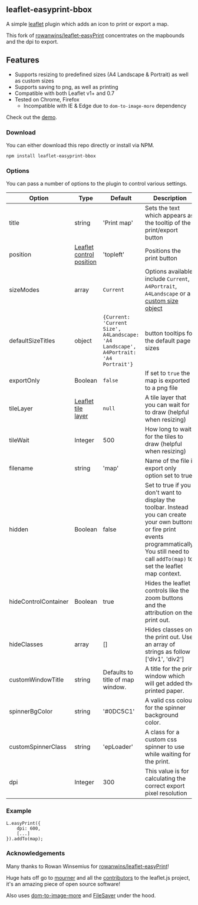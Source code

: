 ## leaflet-easyprint-bbox
A simple [leaflet](http://www.leafletjs.com) plugin which adds an icon to print or export a map.

This fork of [rowanwins/leaflet-easyPrint](https://github.com/rowanwins/leaflet-easyPrint) concentrates on the mapbounds and the dpi to export.

## Features
* Supports resizing to predefined sizes (A4 Landscape & Portrait) as well as custom sizes
* Supports saving to png, as well as printing
* Compatible with both Leaflet v1+ and 0.7
* Tested on Chrome, Firefox
  * Incompatible with IE & Edge due to `dom-to-image-more` dependency

Check out the [demo](http://rowanwins.github.com/leaflet-easyPrint/).

### Download
You can either download this repo directly or install via NPM.
````
npm install leaflet-easyprint-bbox
````

### Options
You can pass a number of options to the plugin to control various settings.

| Option        | Type         | Default      | Description   |
| ------------- |--------------|--------------|---------------|
| title | string | 'Print map' | Sets the text which appears as the tooltip of the print/export button |
| position | [Leaflet control position](http://leafletjs.com/reference-1.1.0.html#controls) | 'topleft' | Positions the print button |
| sizeModes | array | `Current` | Options available include `Current`, `A4Portrait`, `A4Landscape` or a [custom size object](#custom-print-sizes) |
| defaultSizeTitles | object | `{Current: 'Current Size', A4Landscape: 'A4 Landscape', A4Portrait: 'A4 Portrait'}`| button tooltips for the default page sizes |
| exportOnly | Boolean | `false` | If set to `true` the map is exported to a png file |
| tileLayer | [Leaflet tile layer](http://leafletjs.com/reference-1.1.0.html#tilelayer) | `null` | A tile layer that you can wait for to draw (helpful when resizing) |
| tileWait | Integer | 500 | How long to wait for the tiles to draw (helpful when resizing) |
| filename | string | 'map' | Name of the file if export only option set to true |
| hidden | Boolean | false | Set to true if you don't want to display the toolbar. Instead you can create your own buttons or fire print events programmatically. You still need to call `addTo(map)` to set the leaflet map context. |
| hideControlContainer | Boolean | true | Hides the leaflet controls like the zoom buttons and the attribution on the print out. |
| hideClasses | array | [] | Hides classes on the print out. Use an array of strings as follow : ['div1', 'div2'] |
| customWindowTitle | string | Defaults to title of map window. | A title for the print window which will get added the printed paper. |
| spinnerBgColor | string | '#0DC5C1' | A valid css colour for the spinner background color. |
| customSpinnerClass | string | 'epLoader' | A class for a custom css spinner to use while waiting for the print. |
| dpi | Integer | 300 | This value is for calculating the correct export pixel resolution  |


### Example
````
L.easyPrint({
    dpi: 600,
    [...]
}).addTo(map);
````

### Acknowledgements
Many thanks to Rowan Winsemius for [rowanwins/leaflet-easyPrint](https://github.com/rowanwins/leaflet-easyPrint)!

Huge hats off go to [mourner](https://github.com/mourner) and all the [contributors](https://github.com/Leaflet/Leaflet/graphs/contributors) to the leaflet.js project, it's an amazing piece of open source software!

Also uses [dom-to-image-more](https://github.com/1904labs/dom-to-image-more) and [FileSaver](https://github.com/eligrey/FileSaver.js) under the hood.

